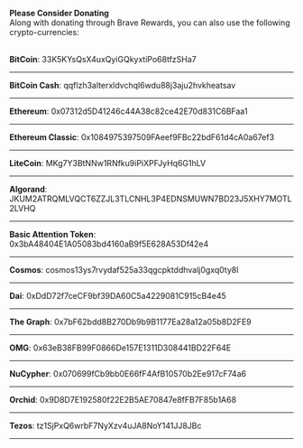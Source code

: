 **Please Consider Donating**  
Along with donating through Brave Rewards, you can also use the following crypto-currencies:  
<br>

**BitCoin**:
33K5KYsQsX4uxQyiGQkyxtiPo68tfzSHa7

---

**BitCoin Cash**:
qqflzh3alterxldvchql6wdu88j3aju2hvkheatsav

---

**Ethereum**:
0x07312d5D41246c44A38c82ce42E70d831C6BFaa1

---

**Ethereum Classic**:
0x1084975397509FAeef9FBc22bdF61d4cA0a67ef3

---

**LiteCoin**:
MKg7Y3BtNNw1RNfku9iPiXPFJyHq6G1hLV

---

**Algorand**:
JKUM2ATRQMLVQCT6ZZJL3TLCNHL3P4EDNSMUWN7BD23J5XHY7MOTL2LVHQ

---

**Basic Attention Token**:
0x3bA48404E1A05083bd4160aB9f5E628A53Df42e4

---

**Cosmos**:
cosmos13ys7rvydaf525a33qgcpktddhvalj0gxq0ty8l

---

**Dai**:
0xDdD72f7ceCF9bf39DA60C5a4229081C915cB4e45

---

**The Graph**:
0x7bF62bdd8B270Db9b9B1177Ea28a12a05b8D2FE9

---

**OMG**:
0x63eB38FB99F0866De157E1311D308441BD22F64E

---

**NuCypher**:
0x070699fCb9bb0E66fF4AfB10570b2Ee917cF74a6

---

**Orchid**:
0x9D8D7E192580f22E2B5AE70847e8fFB7F85b1A68

---

**Tezos**:
tz1SjPxQ6wrbF7NyXzv4uJA8NoY141JJ8JBc

---
